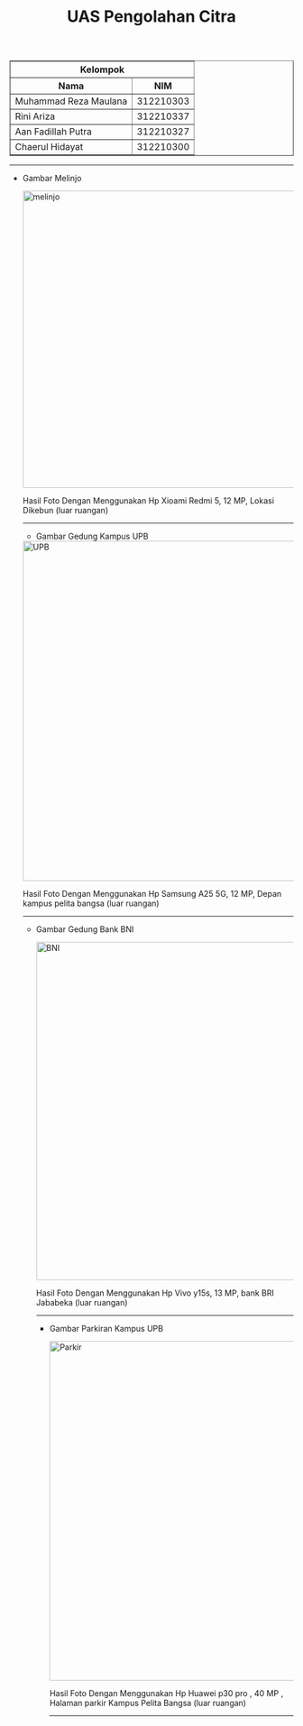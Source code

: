 <h1><p align="center">UAS Pengolahan Citra</h1><br>

 <table border="1">
  <tr>
    <th colspan="2">Kelompok</th>
  </tr>
 	<tr>
 		<th> Nama </th>
 		<th> NIM </th>
 	</tr>
 	<tr>
 		<td> Muhammad Reza Maulana</td>
 		<td> 312210303</td>
 	</tr>
  <tr>
 		<td> Rini Ariza</td>
 		<td> 312210337</td>
 	</tr>
  <tr>
 		<td> Aan Fadillah Putra</td>
 		<td> 312210327</td>
 	</tr>
   	<tr>
 		<td> Chaerul Hidayat</td>
 		<td> 312210300</td>
 	</tr>
 </table>

---

- Gambar Melinjo

  <img width="527" alt="melinjo" src="https://github.com/MuhammadReza1234/UAS-Pengolahan-Citra/assets/115516607/f2af4a65-0593-4d44-9c19-9561888dfd5e">

  Hasil Foto Dengan Menggunakan Hp Xioami Redmi 5, 12 MP, Lokasi Dikebun (luar ruangan)

  ---

  - Gambar Gedung Kampus UPB
    
  <img width="603" alt="UPB" src="https://github.com/MuhammadReza1234/UAS-Pengolahan-Citra/assets/115516607/aaeb88d9-dd68-43e9-b5b5-b6eb082a26d8">

  Hasil Foto Dengan Menggunakan Hp Samsung A25 5G, 12 MP, Depan kampus pelita bangsa (luar ruangan)

  ---

  - Gambar Gedung Bank BNI

    <img width="600" alt="BNI" src="https://github.com/MuhammadReza1234/UAS-Pengolahan-Citra/assets/115516607/282ecf02-2e7e-4495-99b2-7e639b1c3d0b">

    Hasil Foto Dengan Menggunakan Hp Vivo y15s, 13 MP, bank BRI Jababeka (luar ruangan)

    ---

    - Gambar Parkiran Kampus UPB
   
      <img width="602" alt="Parkir" src="https://github.com/MuhammadReza1234/UAS-Pengolahan-Citra/assets/115516607/6ea21c9c-8efc-405a-bacc-3c03b2b21e3b">

      Hasil Foto Dengan Menggunakan Hp Huawei p30 pro , 40 MP , Halaman parkir Kampus Pelita Bangsa (luar ruangan)

      ---



    


